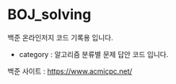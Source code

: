 # BOJ_solving

백준 온라인저지 코드 기록용 입니다.

* category : 알고리즘 분류별 문제 답안 코드 입니다.

백준 사이트 : https://www.acmicpc.net/
